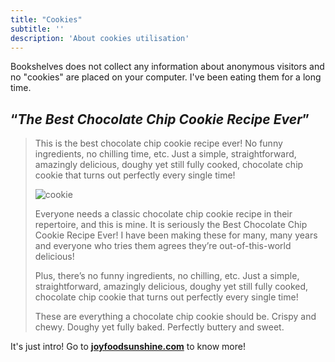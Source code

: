 ```yaml
---
title: "Cookies"
subtitle: ''
description: 'About cookies utilisation'
---
```


Bookshelves does not collect any information about anonymous visitors and no "cookies" are placed on your computer. I've been eating them for a long time.

## &ldquo;*The Best Chocolate Chip Cookie Recipe Ever*&rdquo;


> This is the best chocolate chip cookie recipe ever! No funny ingredients, no chilling time, etc. Just a simple, straightforward, amazingly delicious, doughy yet still fully cooked, chocolate chip cookie that turns out perfectly every single time!
>
>![cookie](/images/pages/cookies/cookie-1.jpg)
>
> Everyone needs a classic chocolate chip cookie recipe in their repertoire, and this is mine. It is seriously the Best Chocolate Chip Cookie Recipe Ever! I have been making these for many, many years and everyone who tries them agrees they’re out-of-this-world delicious!  
>
> Plus, there’s no funny ingredients, no chilling, etc. Just a simple, straightforward, amazingly delicious, doughy yet still fully cooked, chocolate chip cookie that turns out perfectly every single time!
>
> These are everything a chocolate chip cookie should be. Crispy and chewy. Doughy yet fully baked. Perfectly buttery and sweet.

It's just intro! Go to [**joyfoodsunshine.com**](https://joyfoodsunshine.com/the-most-amazing-chocolate-chip-cookies) to know more!
